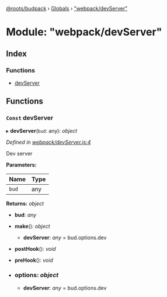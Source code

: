 [@roots/budpack](../README.md) › [Globals](../globals.md) › ["webpack/devServer"](_webpack_devserver_.md)

# Module: "webpack/devServer"

## Index

### Functions

* [devServer](_webpack_devserver_.md#const-devserver)

## Functions

### `Const` devServer

▸ **devServer**(`bud`: any): *object*

*Defined in [webpack/devServer.js:4](https://github.com/roots/bud-support/blob/5f43850/src/budpack/builder/webpack/devServer.js#L4)*

Dev server

**Parameters:**

Name | Type |
------ | ------ |
`bud` | any |

**Returns:** *object*

* **bud**: *any*

* **make**(): *object*

  * **devServer**: *any* = bud.options.dev

* **postHook**(): *void*

* **preHook**(): *void*

* ### **options**: *object*

  * **devServer**: *any* = bud.options.dev
